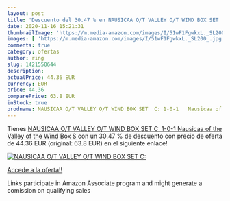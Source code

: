 ```yaml
---
layout: post
title: 'Descuento del 30.47 % en NAUSICAA O/T VALLEY O/T WIND BOX SET  C:'
date: 2020-11-16 15:21:31
thumbnailImage: 'https://m.media-amazon.com/images/I/51wF1FgwkxL._SL200_.jpg'
images: [ 'https://m.media-amazon.com/images/I/51wF1FgwkxL._SL200_.jpg' ]
comments: true
category: ofertas
author: ring
slug: 1421550644
description:
actualPrice: 44.36 EUR
currency: EUR
price: 44.36
comparePrice: 63.8 EUR
inStock: true
prodname: NAUSICAA O/T VALLEY O/T WIND BOX SET  C: 1-0-1   Nausicaa of the Valley of the Wind Box S 
---
```


Tienes [NAUSICAA O/T VALLEY O/T WIND BOX SET  C: 1-0-1   Nausicaa of the Valley of the Wind Box S ](https://www.amazon.es/dp/1421550644/?tag=tolees-21) con un 30.47 % de descuento con precio de oferta de 44.36 EUR (original: 63.8 EUR) en el siguiente enlace!

[![NAUSICAA O/T VALLEY O/T WIND BOX SET  C:](https://m.media-amazon.com/images/I/51wF1FgwkxL._SL200_.jpg)](https://www.amazon.es/dp/1421550644/?tag=tolees-21)

[Accede a la oferta!!](https://www.amazon.es/dp/1421550644/?tag=tolees-21)

Links participate in Amazon Associate program and might generate a comission on qualifying sales



